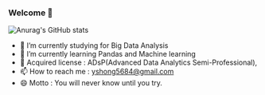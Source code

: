 ### Welcome 👋



![Anurag's GitHub stats](https://github-readme-stats.vercel.app/api?username=Yeonsu-Hong&theme=dark&show_icons=true)



- 🔭 I’m currently studying for Big Data Analysis 
- 🤔 I’m currently learning Pandas and Machine learning
- 🌱 Acquired license : ADsP(Advanced Data Analytics Semi-Professional), 
- 📫 How to reach me : yshong5684@gmail.com
- 😄 Motto : You will never know until you try.
  

